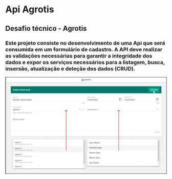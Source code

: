 # Api Agrotis

## Desafio técnico - Agrotis



### Este projeto consiste no desenvolvimento de uma Api que será consumida em um formulário de cadastro. A API deve realizar as validações necessárias para garantir a integridade dos dados e expor os serviços necessários para a listagem, busca, insersão, atualização e deleção dos dados (CRUD).

<img src="https://github.com/Vitor-Hugo-Dev/Desafio-Backend-Agrotis/blob/main/image/formulario_agrotis.jpeg?raw=true" width="auto">

